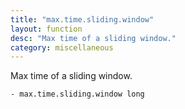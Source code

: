```yaml
---
title: "max.time.sliding.window"
layout: function
desc: "Max time of a sliding window."
category: miscellaneous
---
```


Max time of a sliding window.

```
- max.time.sliding.window long
```